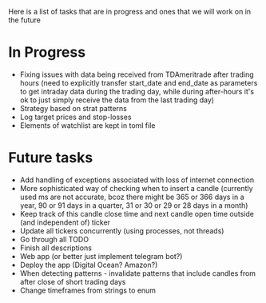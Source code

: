 Here is a list of tasks that are in progress and ones that we will work on in the future

# In Progress
* Fixing issues with data being received from TDAmeritrade after trading hours (need to explicitly transfer start_date and end_date as parameters to get intraday data during the trading day, while during after-hours it's ok to just simply receive the data from the last trading day)
* Strategy based on strat patterns
* Log target prices and stop-losses
* Elements of watchlist are kept in toml file

# Future tasks
* Add handling of exceptions associated with loss of internet connection 
* More sophisticated way of checking when to insert a candle (currently used ms are not accurate, bcoz there might be 365 or 366 days in a year, 90 or 91 days in a quarter, 31 or 30 or 29 or 28 days in a month)
* Keep track of this candle close time and next candle open time outside (and independent of) ticker 
* Update all tickers concurrently (using processes, not threads)
* Go through all TODO
* Finish all descriptions
* Web app (or better just implement telegram bot?)
* Deploy the app (Digital Ocean? Amazon?)
* When detecting patterns - invalidate patterns that include candles from after close of short trading days 
* Change timeframes from strings to enum 
